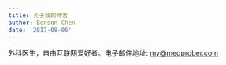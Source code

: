 ```yaml
---
title: 关于我的博客
author: Benson Chen
date: '2017-08-06'
---
```


外科医生，自由互联网爱好者。电子邮件地址: my@medprober.com
